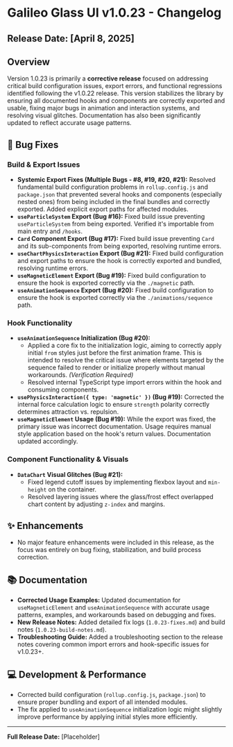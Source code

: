 # Galileo Glass UI v1.0.23 - Changelog

## Release Date: [April 8, 2025]

## Overview

Version 1.0.23 is primarily a **corrective release** focused on addressing critical build configuration issues, export errors, and functional regressions identified following the v1.0.22 release. This version stabilizes the library by ensuring all documented hooks and components are correctly exported and usable, fixing major bugs in animation and interaction systems, and resolving visual glitches. Documentation has also been significantly updated to reflect accurate usage patterns.

## 🐛 Bug Fixes

### Build & Export Issues

*   **Systemic Export Fixes (Multiple Bugs - #8, #19, #20, #21):** Resolved fundamental build configuration problems in `rollup.config.js` and `package.json` that prevented several hooks and components (especially nested ones) from being included in the final bundles and correctly exported. Added explicit export paths for affected modules.
*   **`useParticleSystem` Export (Bug #16):** Fixed build issue preventing `useParticleSystem` from being exported. Verified it's importable from main entry and `/hooks`.
*   **`Card` Component Export (Bug #17):** Fixed build issue preventing `Card` and its sub-components from being exported, resolving runtime errors.
*   **`useChartPhysicsInteraction` Export (Bug #21):** Fixed build configuration and export paths to ensure the hook is correctly exported and bundled, resolving runtime errors.
*   **`useMagneticElement` Export (Bug #19):** Fixed build configuration to ensure the hook is exported correctly via the `./magnetic` path.
*   **`useAnimationSequence` Export (Bug #20):** Fixed build configuration to ensure the hook is exported correctly via the `./animations/sequence` path.

### Hook Functionality

*   **`useAnimationSequence` Initialization (Bug #20):**
    *   Applied a core fix to the initialization logic, aiming to correctly apply initial `from` styles just before the first animation frame. This is intended to resolve the critical issue where elements targeted by the sequence failed to render or initialize properly without manual workarounds. *(Verification Required)*
    *   Resolved internal TypeScript type import errors within the hook and consuming components.
*   **`usePhysicsInteraction({ type: 'magnetic' })` (Bug #19):** Corrected the internal force calculation logic to ensure `strength` polarity correctly determines attraction vs. repulsion.
*   **`useMagneticElement` Usage (Bug #19):** While the export was fixed, the primary issue was incorrect documentation. Usage requires manual style application based on the hook's return values. Documentation updated accordingly.

### Component Functionality & Visuals

*   **`DataChart` Visual Glitches (Bug #21):**
    *   Fixed legend cutoff issues by implementing flexbox layout and `min-height` on the container.
    *   Resolved layering issues where the glass/frost effect overlapped chart content by adjusting `z-index` and margins.

## ✨ Enhancements

*   No major feature enhancements were included in this release, as the focus was entirely on bug fixing, stabilization, and build process correction.

## 📚 Documentation

*   **Corrected Usage Examples:** Updated documentation for `useMagneticElement` and `useAnimationSequence` with accurate usage patterns, examples, and workarounds based on debugging and fixes.
*   **New Release Notes:** Added detailed fix logs (`1.0.23-fixes.md`) and build notes (`1.0.23-build-notes.md`).
*   **Troubleshooting Guide:** Added a troubleshooting section to the release notes covering common import errors and hook-specific issues for v1.0.23+.

## 💻 Development & Performance

*   Corrected build configuration (`rollup.config.js`, `package.json`) to ensure proper bundling and export of all intended modules.
*   The fix applied to `useAnimationSequence` initialization logic might slightly improve performance by applying initial styles more efficiently.

---

**Full Release Date:** [Placeholder] 